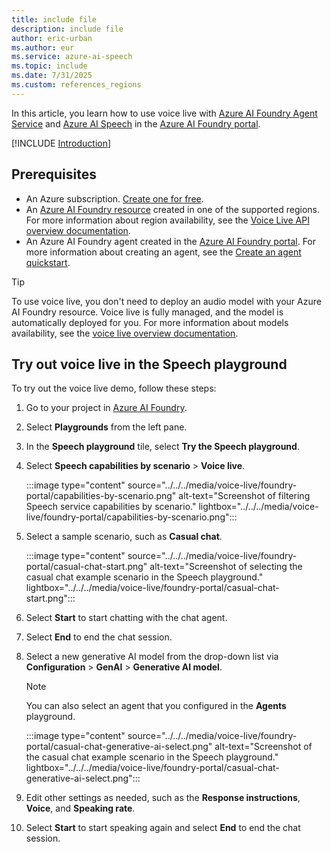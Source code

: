 ```yaml
---
title: include file
description: include file
author: eric-urban
ms.author: eur
ms.service: azure-ai-speech
ms.topic: include
ms.date: 7/31/2025
ms.custom: references_regions
---
```


In this article, you learn how to use voice live with [Azure AI Foundry Agent Service](/azure/ai-foundry/agents/overview) and [Azure AI Speech](/azure/ai-services/speech-service/overview) in the [Azure AI Foundry portal](https://ai.azure.com/?cid=learnDocs).

[!INCLUDE [Introduction](intro.md)]

## Prerequisites

- An Azure subscription. <a href="https://azure.microsoft.com/free/ai-services" target="_blank">Create one for free</a>.
- An [Azure AI Foundry resource](../../../../multi-service-resource.md) created in one of the supported regions. For more information about region availability, see the [Voice Live API overview documentation](../../../voice-live.md).
- An Azure AI Foundry agent created in the [Azure AI Foundry portal](https://ai.azure.com/?cid=learnDocs). For more information about creating an agent, see the [Create an agent quickstart](/azure/ai-foundry/agents/quickstart).

> [!TIP]
> To use voice live, you don't need to deploy an audio model with your Azure AI Foundry resource. Voice live is fully managed, and the model is automatically deployed for you. For more information about models availability, see the [voice live overview documentation](../../../voice-live.md).

## Try out voice live in the Speech playground

To try out the voice live demo, follow these steps:

1. Go to your project in [Azure AI Foundry](https://ai.azure.com/?cid=learnDocs). 
1. Select **Playgrounds** from the left pane.
1. In the **Speech playground** tile, select **Try the Speech playground**.
1. Select **Speech capabilities by scenario** > **Voice live**.

   :::image type="content" source="../../../media/voice-live/foundry-portal/capabilities-by-scenario.png" alt-text="Screenshot of filtering Speech service capabilities by scenario." lightbox="../../../media/voice-live/foundry-portal/capabilities-by-scenario.png":::

1. Select a sample scenario, such as **Casual chat**.

   :::image type="content" source="../../../media/voice-live/foundry-portal/casual-chat-start.png" alt-text="Screenshot of selecting the casual chat example scenario in the Speech playground." lightbox="../../../media/voice-live/foundry-portal/casual-chat-start.png":::

1. Select **Start** to start chatting with the chat agent.

1. Select **End** to end the chat session.

1. Select a new generative AI model from the drop-down list via **Configuration** > **GenAI** > **Generative AI model**. 

   > [!NOTE]
   > You can also select an agent that you configured in the **Agents** playground.

   :::image type="content" source="../../../media/voice-live/foundry-portal/casual-chat-generative-ai-select.png" alt-text="Screenshot of the casual chat example scenario in the Speech playground." lightbox="../../../media/voice-live/foundry-portal/casual-chat-generative-ai-select.png":::

1. Edit other settings as needed, such as the **Response instructions**, **Voice**, and **Speaking rate**.

1. Select **Start** to start speaking again and select **End** to end the chat session.
